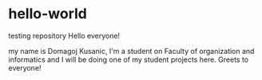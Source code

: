 # hello-world
testing repository
Hello everyone!

my name is Domagoj Kusanic, I'm a student on Faculty of organization and informatics and I will be doing one of my student projects here.
Greets to everyone!
